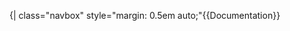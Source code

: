 <includeonly>{<noinclude><!--Syntax highlighter補丁--></noinclude>| class="navbox" style="margin: 0.5em auto;"</includeonly><noinclude>{{Documentation}}</noinclude>